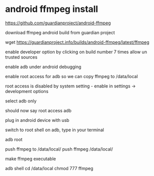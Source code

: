 # android ffmpeg install


https://github.com/guardianproject/android-ffmpeg

download ffmpeg android build from guardian project

wget https://guardianproject.info/builds/android-ffmpeg/latest/ffmpeg

enable developer option by clicking on build number 7 times
allow un trusted sources

enable adb under android debugging

enable root access for adb so we can copy ffmpeg to /data/local

root access is disabled by system setting - enable in settings -> development options

select adb only

should now say root access adb

plug in android device with usb

switch to root shell on adb, type in your terminal

adb root

push ffmpeg to /data/local/
push ffmpeg /data/local/

make ffmpeg executable

adb shell
cd /data/local
chmod 777 ffmpeg


